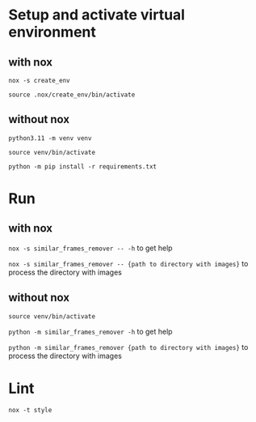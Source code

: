 # Setup and activate virtual environment
## with nox
```nox -s create_env```

```source .nox/create_env/bin/activate```

## without nox
```python3.11 -m venv venv```

```source venv/bin/activate```

```python -m pip install -r requirements.txt```

# Run
## with nox
```nox -s similar_frames_remover -- -h``` to get help

```nox -s similar_frames_remover -- {path to directory with images}``` to process the directory with images

## without nox
```source venv/bin/activate```

```python -m similar_frames_remover -h``` to get help

```python -m similar_frames_remover {path to directory with images}``` to process the directory with images

# Lint
```nox -t style```